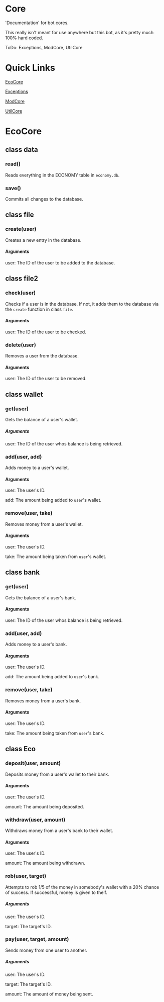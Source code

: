 # Core
'Documentation' for bot cores.

This really isn't meant for use anywhere but this bot, as it's pretty much 100% hard coded.

ToDo: Exceptions, ModCore, UtilCore

# Quick Links
[EcoCore](https://github.com/Smudge-Studios/smudge/tree/main/core#ecocore)

[Exceptions]()

[ModCore]()

[UtilCore]()

# EcoCore
## class data
### read()
Reads everything in the ECONOMY table in `economy.db`.

### save()
Commits all changes to the database.



## class file
### create(user)
Creates a new entry in the database.
#### Arguments
user: The ID of the user to be added to the database.



## class file2
### check(user)
Checks if a user is in the database. If not, it adds them to the database via the `create` function in class `file`.
#### Arguments
user: The ID of the user to be checked.

### delete(user)
Removes a user from the database.
#### Arguments
user: The ID of the user to be removed.



## class wallet
### get(user)
Gets the balance of a user's wallet.
##### Arguments
user: The ID of the user whos balance is being retrieved.


### add(user, add)
Adds money to a user's wallet.
#### Arguments
user: The user's ID.

add: The amount being added to `user`'s wallet.


### remove(user, take)
Removes money from a user's wallet.
#### Arguments
user: The user's ID.

take: The amount being taken from `user`'s wallet.



## class bank
### get(user)
Gets the balance of a user's bank.
#### Arguments
user: The ID of the user whos balance is being retrieved.


### add(user, add)
Adds money to a user's bank.
#### Arguments
user: The user's ID.

add: The amount being added to `user`'s bank.


### remove(user, take)
Removes money from a user's bank.
#### Arguments
user: The user's ID.

take: The amount being taken from `user`'s bank.



## class Eco
### deposit(user, amount)
Deposits money from a user's wallet to their bank.
#### Arguments
user: The user's ID.

amount: The amount being deposited.


### withdraw(user, amount)
Withdraws money from a user's bank to their wallet.
#### Arguments
user: The user's ID.

amount: The amount being withdrawn.


### rob(user, target)
Attempts to rob 1/5 of the money in somebody's wallet with a 20% chance of success. If successful, money is given to theif.
##### Arguments
user: The user's ID.

target: The target's ID.


### pay(user, target, amount)
Sends money from one user to another.
##### Arguments
user: The user's ID.

target: The target's ID.

amount: The amount of money being sent.
